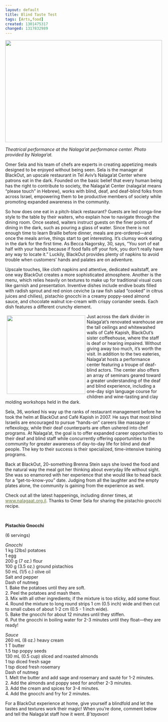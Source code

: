 ```yaml
---
layout: default
title: Blind Taste Test
tags: [Arts,food]
created: 1301475317
changed: 1317832989
---
```

<p>
	<img alt="" src="/files/naalagat.jpg" style="width: 500px; height: 325px; " /></p>
<p>
	<em>Theatrical performance at the Nalaga&rsquo;at performance center. Photo provided by Nalaga&rsquo;at.</em></p>
<p>
	Omer Sela and his team of chefs are experts in creating appetizing meals designed to be enjoyed without being seen. Sela is the manager at BlackOut, an upscale restaurant in Tel Aviv&rsquo;s Nalaga&rsquo;at Center where patrons eat in the dark. Founded on the basic belief that every human being has the right to contribute to society, the Nalaga&rsquo;at Center (nalaga&rsquo;at means &ldquo;please touch&rdquo; in Hebrew), works with blind, deaf, and deaf-blind folks from across Israel, empowering them to be productive members of society while promoting expanded awareness in the community.</p>
<p>
	So how does one eat in a pitch-black restaurant? Guests are led conga-line style to the table by their waiters, who explain how to navigate through the dining room. Once seated, waiters instruct guests on the finer points of dining in the dark, such as pouring a glass of water. Since there is not enough time to learn Braille before dinner, meals are pre-ordered&mdash;and once the meals arrive, things start to get interesting. It&rsquo;s clumsy work eating in the dark for the first time. As Becca Nagorsky, 30, says, &ldquo;You sort of eat half with your hands because if food falls off your fork, you don&rsquo;t really have any way to locate it.&rdquo; Luckily, BlackOut provides plenty of napkins to avoid trouble when customers&rsquo; hands and palates are on adventure.</p>
<p>
	Upscale touches, like cloth napkins and attentive, dedicated waitstaff, are one way BlackOut creates a more sophisticated atmosphere. Another is the menu, which relies heavily on textures to make up for traditional visual cues like garnish and presentation. Inventive dishes include endive boats filled with radish sprout and red onion ceviche (a raw fish salad &ldquo;cooked&rdquo; in citrus juices and chilies), pistachio gnocchi in a creamy poppy-seed almond sauce, and chocolate walnut ice-cream with crispy coriander seeds. Each dish features a different crunchy element.</p>
<p>
	<img alt="" src="/files/5433955818_0dc462fb97.jpg" style="margin-left: 5px; margin-right: 5px; margin-top: 5px; margin-bottom: 5px; float: left; width: 250px; " />Just across the dark divider in Nalaga&rsquo;at&rsquo;s renovated warehouse are the tall ceilings and whitewashed walls of Caf&eacute; Kapish, BlackOut&rsquo;s sister coffeehouse, where the staff is deaf or hearing impaired. Without giving away too much, it&rsquo;s worth the visit. In addition to the two eateries, Nalaga&rsquo;at hosts a performance center featuring a troupe of deaf-blind actors. The center also offers an array of seminars geared toward a greater understanding of the deaf and blind experience, including a one-day sign language course for children and wine-tasting and clay molding workshops held in the dark.</p>
<p>
	Sela, 36, worked his way up the ranks of restaurant management before he took the helm at BlackOut and Caf&eacute; Kapish in 2007. He says that most blind Israelis are encouraged to pursue &ldquo;hands-on&rdquo; careers like massage or reflexology, while their deaf counterparts are often ushered into chef programs. At Nalaga&rsquo;at, the goal is to offer expanded career opportunities to their deaf and blind staff while concurrently offering opportunities to the community for greater awareness of day-to-day life for blind and deaf people. The key to their success is their specialized, time-intensive training programs.</p>
<p>
	Back at BlackOut, 20-something Brenna Stein says she loved the food and the natural way the meal got her thinking about everyday life without sight. She was so enamored with her experience that she would like to head back for a &ldquo;get-to-know-you&rdquo; date. Judging from all the laughter and the empty plates alone, the community is gaining from the experience as well.</p>
<p>
	Check out all the latest happenings, including dinner times, at <a href="http://www.nalagaat.org.il/" style="color: rgb(103, 117, 58); " target="_blank">www.nalagaat.org.il</a>. Thanks to Omer Sela for sharing the pistachio gnocchi recipe.</p>
<p>
	&nbsp;</p>
<p>
	<strong>Pistachio Gnocchi</strong></p>
<p>
	(6 servings)</p>
<p>
	<em>Gnocchi</em><br />
	1 kg (2lbs) potatoes<br />
	1 egg<br />
	200 g (7 oz.) flour<br />
	100 g (3.5 oz.) ground pistachios<br />
	50 mL (1/5 c.) olive oil<br />
	Salt and pepper<br />
	Dash of nutmeg<br />
	1. Bake the potatoes until they are soft.<br />
	2. Peel the potatoes and mash them.<br />
	3. Mix with all other ingredients; if the mixture is too sticky, add some flour.<br />
	4. Round the mixture to long round strips 1 cm (0.5 inch) wide and then cut to small cubes of about 1-2 cm (0.5 - 1 inch wide).<br />
	5. Bake the gnocchi for about 12 minutes until they stiffen.<br />
	6. Put the gnocchi in boiling water for 2-3 minutes until they float&mdash;they are ready!</p>
<p>
	<em>Sauce</em><br />
	260 mL (8 oz.) heavy cream<br />
	1 T butter<br />
	1.5 tsp poppy seeds<br />
	130 mL (0.5 cup) sliced and roasted almonds<br />
	1 tsp diced fresh sage<br />
	1 tsp diced fresh rosemary<br />
	Dash of nutmeg<br />
	1. Melt the butter and add sage and rosemary and saut&eacute; for 1-2 minutes.<br />
	2. Add the almonds and poppy seed for another 2-3 minutes.<br />
	3. Add the cream and spices for 3-4 minutes.<br />
	4. Add the gnocchi and fry for 2 minutes.</p>
<p>
	For a BlackOut experience at home, give yourself a blindfold and let the tastes and textures work their magic! When you&rsquo;re done, comment below and tell the Nalaga&rsquo;at staff how it went. <em>B&rsquo;tayavon</em>!</p>
